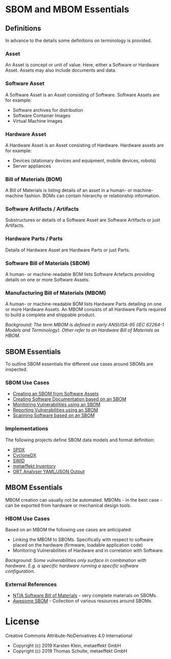 # SBOM and MBOM Essentials

## Definitions

In advance to the details some definitions on terminology is provided.

### Asset
An Asset is concept or unit of value. Here, either a Software or Hardware Asset. Assets may also include documents
and data.

### Software Asset
A Software Asset is an Asset consisting of Software. Software Assets are for example:
* Software archives for distribution
* Software Container Images
* Virtual Machine Images

### Hardware Asset
A Hardware Asset is an Asset consisting of Hardware. Hardware assets are for example:
* Devices (stationary devices and equipment, mobile devices, robots)
* Server appliances

### Bill of Materials (BOM)

A Bill of Materials is listing details of an asset in a human- or 
machine-machine fashion. BOMs can contain hierarchy or relationship information.

### Software Artifacts / Artifacts

Substructures or details of a Software Asset are Software Artifacts or just 
Artifacts.

### Hardware Parts / Parts

Details of Hardware Asset are Hardware Parts or just Parts.

### Software Bill of Materials (SBOM)

A human- or machine-readable BOM lists Software Artefacts providing details on one or more Software Assets.

### Manufacturing Bill of Materials (MBOM)

A human- or machine-readable BOM lists Hardware Parts detailing on one or more Hardware Assets. An MBOM consists 
of all Hardware Parts required to build a complete and shippable product.

*Background:
The term MBOM is defined in early ANSI/ISA-95 (IEC 62264-1 Models and Terminology).
Other refer to an Hardware Bill of Materials as HBOM.*

## SBOM Essentials

To outline SBOM essentials the different use cases around SBOMs are inspected.

### SBOM Use Cases

* [Creating an SBOM from Software Assets](docs/01-asset-to-sbom.md)
* [Creating Software Documentation based on an SBOM](docs/02-sbom-to-annex.md)
* [Monitoring Vulnerabilities using an SBOM](docs/03-sbom-to-dashboard.md)
* [Reporting Vulnerabilities using an SBOM](docs/04-sbom-to-report.md)
* [Scanning Software based on an SBOM](docs/05-sbom-to-scan.md)

### Implementations

The following projects define SBOM data models and format definition:

* [SPDX](https://spdx.github.io/spdx-spec/)
* [CycloneDX](https://cyclonedx.org/)
* [SWID](https://www.iso.org/standard/65666.html)
* [metæffekt Inventory](https://github.com/org-metaeffekt/metaeffekt-core)
* [ORT Analyser YAML/JSON Output](https://github.com/oss-review-toolkit/ort)

## MBOM Essentials

MBOM creation can usually not be automated. MBOMs - in the best case - can be exported from hardware or mechanical 
design tools.

### HBOM Use Cases

Based on an MBOM the following use cases are anticipated:

* Linking the MBOM to SBOMs. Specifically with respect to software placed on the hardware (firmware, loadable 
  application code)
* Monitoring Vulnerabilities of Hardware and in correlation with Software.

*Background:
Some vulnerabilities only surface in combination with hardware. E.g. a specific hardware running a specific software 
configuration.*

### External References

* [NTIA Software Bill of Materials](https://ntia.gov/SBOM) - very complete materials on SBOMs.
* [Awesome SBOM](https://github.com/awesomeSBOM/awesome-sbom) - Collection of various resources around SBOMs.

# License
Creative Commons Attribute-NoDerivatives 4.0 International
- Copyright (c) 2019 Karsten Klein, metaeffekt GmbH
- Copyright (c) 2019 Thomas Schulte, metaeffekt GmbH
